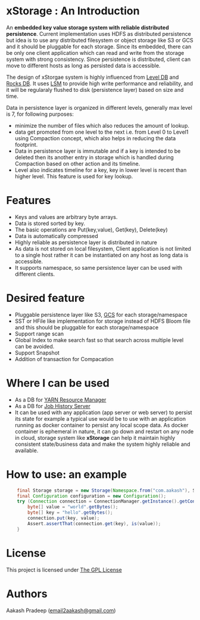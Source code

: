 

# xStorage : An Introduction
An **embedded key value storage system with reliable distributed persistence**. Current implementation uses HDFS as distributed persistence but idea is to use any distributed filesystem or object storage like S3 or GCS and it should be pluggable for each storage. Since its embedded, there can be only one client application which can read and write from the storage system with strong consistency. Since persistence is distributed, client can move to different hosts as long as persisted data is accessible.

The design of xStorgae system is highly influenced from [Level DB](https://github.com/google/leveldb) and [Rocks DB](https://rocksdb.org/). It uses [LSM](https://en.wikipedia.org/wiki/Log-structured_merge-tree) to provide high write performance and reliability, and it will be regularaly flushed to disk (persistence layer) based on size and time. 

Data in persistence layer is organized in different levels, generally max level is 7, for following purposes:

* minimize the number of files which also reduces the amount of lookup.
* data get promoted from one level to the next i.e. from Level 0 to Level1 using Compaction concept, which also helps in reducing the data footprint. 
* Data in persistence layer is immutable and if a key is intended to be deleted then its another entry in storage which is handled during Compaction based on other action and its timeline. 
* Level also indicates timeline for a key, key in lower level is recent than higher level. This feature is used for key lookup. 

# Features
* Keys and values are arbitrary byte arrays.
* Data is stored sorted by key.
* The basic operations are Put(key,value), Get(key), Delete(key)
* Data is automatically compressed
* Highly reliable as persistence layer is distributed in nature
* As data is not stored on local filesystem, Client application is not limited to a single host rather it can be instantiated on any host as long data is accessible. 
* It supports namespace, so same persistence layer can be used with different clients.

# Desired feature
* Pluggable persistence layer like S3, [GCS](https://cloud.google.com/storage/getting-started/) for each storage/namespace
* SST or HFile like implementation for storage instead of  HDFS Bloom file and this should be pluggable for each storage/namespace
* Support range scan
* Global Index to make search fast so that search across multiple level can be avoided.
* Support Snapshot
* Addition of transaction for Compacation

# Where I can be used 
* As a DB for [YARN Resource Manager](https://hortonworks.com/blog/apache-hadoop-yarn-resourcemanager/) 
* As a DB for [Job History Server](https://hadoop.apache.org/docs/current/hadoop-mapreduce-client/hadoop-mapreduce-client-hs/HistoryServerRest.html)    
* It can be used with any application (app server or web server) to persist its state for example a typical use would be to use with an application running as docker container to persist any local scope data. As docker container is ephemeral in nature, it can go down and restart on any node in cloud, storage system like **xStorage** can help it maintain highly consistent state/business data and make the system highly reliable and available.


# How to use: an example
```Java
    final Storage storage = new Storage(Namespace.from("com.aakash"), StorageName.from("test"));
    final Configuration configuration = new Configuration();
    try (Connection connection = ConnectionManager.getInstance().getConnection(storage, configuration)) {
        byte[] value = "world".getBytes();
        byte[] key = "hello".getBytes();
        connection.put(key, value);
        Assert.assertThat(connection.get(key), is(value));
    }
```
# License 
This project is licensed under [The GPL License](https://en.wikipedia.org/wiki/GNU_General_Public_License)

# Authors
Aakash Pradeep (email2aakash@gmail.com)
